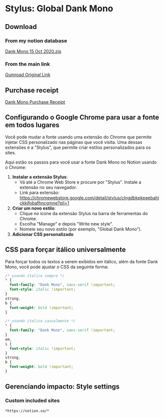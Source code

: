 # Stylus: Global Dank Mono

## Download

### From my notion database

[Dank Mono 15 Oct 2020.zip](https://prod-files-secure.s3.us-west-2.amazonaws.com/23fbe4ea-129a-403b-8401-c34b2ff7a1be/ad09bea1-2829-46dc-b42a-bc83b1e0efd6/Dank_Mono_15_Oct_2020.zip)

### From the main link

[Gumroad Original Link](https://app.gumroad.com/d/accc859edfa115c980f2df7797006b90)

## Purchase receipt

[Dank Mono Purchase Receipt](https://app.gumroad.com/purchases/evDYeuiQ-0RFgv-EoHvEgQ==/receipt)

## Configurando o Google Chrome para usar a fonte em todos lugares

Você pode mudar a fonte usando uma extensão do Chrome que permite injetar CSS personalizado nas páginas que você visita. Uma dessas extensões é a "Stylus", que permite criar estilos personalizados para os sites.

Aqui estão os passos para você usar a fonte Dank Mono no Notion usando o Chrome:

1. **Instalar a extensão Stylus**:
   - Vá até a Chrome Web Store e procure por "Stylus". Instale a extensão no seu navegador.
   - Link para extensão: https://chromewebstore.google.com/detail/stylus/clngdbkpkpeebahjckkjfobafhncgmne?pli=1
2. **Criar um novo estilo**:
   - Clique no ícone da extensão Stylus na barra de ferramentas do Chrome.
   - Escolha "Manage" e depois "Write new style".
   - Nomeie seu novo estilo (por exemplo, "Global Dank Mono").
3. **Adicionar CSS personalizado**

## CSS para forçar itálico universalmente

Para forçar todos os textos a serem exibidos em itálico, além da fonte Dank Mono, você pode ajustar o CSS da seguinte forma:

```css
/* usando italico sempre */
* {
  font-family: "Dank Mono", sans-serif !important;
  font-style: italic !important;
}
strong,
b {
  font-weight: bold !important;
}

/* usando italico casualmente */
* {
  font-family: "Dank Mono", sans-serif !important;
}
em,
i {
  font-style: italic !important;
}
strong,
b {
  font-weight: bold !important;
}
```

## Gerenciando impacto: Style settings

### Custom included sites

`*https://notion.so/*`</br>

